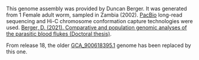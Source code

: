 This genome assembly was provided by Duncan Berger. It was generated from 1 Female adult worm, sampled in Zambia (2002). [PacBio](https://www.pacb.com/) long-read sequencing and Hi-C chromosome conformation capture technologies were used. [Berger, D. (2021). Comparative and population genomic analyses of the parasitic blood flukes (Doctoral thesis)](https://doi.org/10.17863/CAM.86667).

From release 18, the older [GCA_900618395.1](http://www.ebi.ac.uk/ena/data/view/GCA_900618395.1) genome has been replaced by this one.
